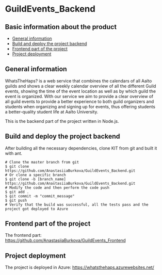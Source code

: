 # GuildEvents_Backend
## Basic information about the product
- [General information](#general-information)
- [Build and deploy the project backend](#build-and-deploy-the-project-backend)
- [Frontend part of the project](#frontend-part-of-the-project)
- [Project deployment](#project-deployment)
## General information
 WhatsTheHaps? is a web service that combines the calendars of all Aalto guilds and shows a clear weekly calendar overview of all the different Guild events, showing the time of the event location as well as by which guild the event is organized.
 With our service we aim to provide a clear overview of all guild events to provide a better experience to both guild organizers and students when organizing and signing up for events, thus offering students a better-quality student life at Aalto University.

This is the backend part of the project written in Node.js.

## Build and deploy the project backend 
After building all the necessary dependencies, clone KIT from git and built it with ant.

```
# Clone the master branch from git
$ git clone https://github.com/AnastasiiaBurkova/GuildEvents_Backend.git
# Or clone a specific branch
$ git clone -b [branch_name] https://github.com/AnastasiiaBurkova/GuildEvents_Backend.git
# Modify the code and then perform the code push
$ git add .
$ git commit -m "commit_message"
$ git push
# Verify that the build was successful, all the tests pass and the project got deployed to Azure
```
## Frontend part of the project 
The frontend part: https://github.com/AnastasiiaBurkova/GuildEvents_Frontend

## Project deployment 
The project is deployed in Azure: https://whatsthehaps.azurewebsites.net/
